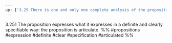 ```yaml
---
up: ['3.25 There is one and only one complete analysis of the proposition.']
---
```

3.251 The proposition expresses what it expresses in a definite and clearly specifiable way: the proposition is articulate.
%%
#propositions #expression #definite #clear #specification #articulated %%